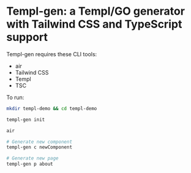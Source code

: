 # Templ-gen: a Templ/GO generator with Tailwind CSS and TypeScript support

Templ-gen requires these CLI tools:
- air
- Tailwind CSS
- Templ
- TSC
<!--
To install CLI:
```bash
mkdir ~/.templ-gen && mkdir ~/.templ-gen/bin
curl -sSfL https://raw.githubusercontent.com/bradscottwhite/templ-gen/master/install.sh | sh -s -- -b $(go env GOPATH)/bin
```
-->

To run:

```bash
mkdir templ-demo && cd templ-demo

templ-gen init

air

# Generate new component
templ-gen c newComponent

# Generate new page
templ-gen p about
```
